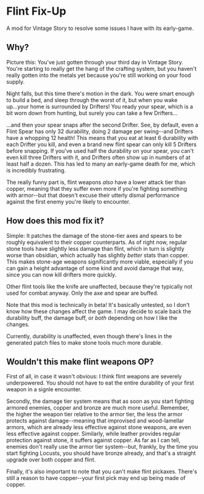 # Flint Fix-Up
A mod for Vintage Story to resolve some issues I have with its early-game.

## Why?
Picture this: You've just gotten through your third day in Vintage Story. You're starting to really get the hang of the crafting system, but you haven't really gotten into the metals yet because you're still working on your food supply.

Night falls, but this time there's motion in the dark. You were smart enough to build a bed, and sleep through the worst of it, but when you wake up...your home is surrounded by Drifters! You ready your spear, which is a bit worn down from hunting, but surely you can take a few Drifters...

...and then your spear snaps after the second Drifter. See, by default, even a Flint Spear has only 32 durability, doing 2 damage per swing--and Drifters have a whopping 12 health! This means that you eat at least 6 durability with each Drifter you kill, and even a brand new flint spear can only kill 5 Drifters before snapping. If you've used half the durability on your spear, you can't even kill three Drifters with it, and Drifters often show up in numbers of at least half a dozen. This has led to many an early-game death for me, which is incredibly frustrating.

The really funny part is, flint weapons *also* have a lower attack tier than copper, meaning that they suffer even more if you're fighting something with armor--but that doesn't excuse their utterly dismal performance against the first enemy you're likely to encounter.

## How does this mod fix it?
Simple: It patches the damage of the stone-tier axes and spears to be roughly equivalent to their copper counterparts. As of right now, regular stone tools have slightly less damage than flint, which in turn is slightly worse than obsidian, which actually has slightly *better* stats than copper. This makes stone-age weapons significantly more viable, especially if you can gain a height advantage of some kind and avoid damage that way, since you can now kill drifters more quickly. 

Other flint tools like the knife are unaffected, because they're typically not used for combat anyway. Only the axe and spear are buffed. 

Note that this mod is technically in beta! It's basically untested, so I don't know how these changes affect the game. I may decide to scale back the durability buff, the damage buff, or *both* depending on how I like the changes.

Currently, durability is unaffected, even though there's lines in the generated patch files to make stone tools much more durable.

## Wouldn't this make flint weapons OP?
First of all, in case it wasn't obvious: I think flint weapons are severely underpowered. You should not have to eat the entire durability of your first weapon in a signle encounter.

Secondly, the damage tier system means that as soon as you start fighting armored enemies, copper and bronze are much more useful. Remember, the higher the weapon tier relative to the armor tier, the less the armor protects against damage--meaning that improvised and wood-lamellar armors, which are already less effective against stone weapons, are even less effective against copper. Similarly, while leather provides regular protection against stone, it suffers against copper. As far as I can tell, enemies don't really use the armor tier system--but, frankly, by the time you start fighting Locusts, you should have bronze already, and that's a straight upgrade over both copper and flint.

Finally, it's also important to note that you can't make flint pickaxes. There's still a reason to have copper--your first pick may end up being made of copper.